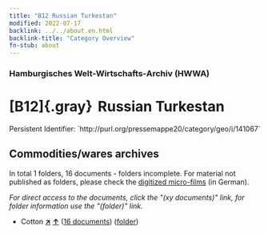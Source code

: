 ```yaml
---
title: "B12 Russian Turkestan"
modified: 2022-07-17
backlink: ../../about.en.html
backlink-title: "Category Overview"
fn-stub: about
---
```


### Hamburgisches Welt-Wirtschafts-Archiv (HWWA)

# [B12]{.gray}&#8201; Russian Turkestan

<div class="hint">Persistent Identifier: `http://purl.org/pressemappe20/category/geo/i/141067`</div>







## Commodities/wares archives









In total 1 folders, 16 documents - folders incomplete.
For material not published as folders, please check the [digitized micro-films](/film/h1_wa.de.html) (in German).

_For direct access to the documents, click the "(xy documents)" link, for folder information use the "(folder)" link._


- Cotton [**&nearr;**](../../../ware/i/142089/about.en.html "Cotton (xXX all over the world)") [**&uarr;**](../../../ware/about.en.html#PLW04-Bw "Ware category system") (<a href="https://pm20.zbw.eu/iiifview/folder/wa/142089,141067" title="about: Cotton : Russian Turkestan" target="_blank">16 documents</a>) ([folder](../../../../folder/wa/1420xx/142089/1410xx/141067/about.en.html))





